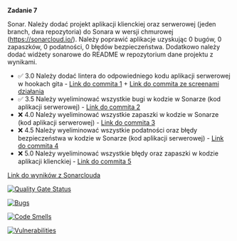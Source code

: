 **Zadanie 7** 

Sonar. Należy dodać projekt aplikacji klienckiej oraz serwerowej (jeden
branch, dwa repozytoria) do Sonara w wersji chmurowej
(https://sonarcloud.io/). Należy poprawić aplikacje uzyskując 0 bugów,
0 zapaszków, 0 podatności, 0 błędów bezpieczeństwa. Dodatkowo należy
dodać widżety sonarowe do README w repozytorium dane projektu z
wynikami.

- :white_check_mark: 3.0 Należy dodać lintera do odpowiedniego kodu aplikacji serwerowej w
hookach gita - [Link do commita 1](https://github.com/Blato122/E-Biznes-2024.25/commit/c9235fa6b04b70ecc0342ac56335e5f1e807bc70) + [Link do commita ze screenami działania](https://github.com/Blato122/E-Biznes-2024.25/commit/80f2d3af725767c0b39b03d72d9e844f33f89b78)
- :white_check_mark: 3.5 Należy wyeliminować wszystkie bugi w kodzie w Sonarze (kod
aplikacji serwerowej) - [Link do commita 2](https://github.com/Blato122/E-Biznes-2024.25/commit/75113482a61719a41363a78aa1fb2faafc888c68)
- :x: 4.0 Należy wyeliminować wszystkie zapaszki w kodzie w Sonarze (kod
aplikacji serwerowej) - [Link do commita 3](https://github.com/Blato122/E-Biznes-2024.25/commit/7aedc9f2882f38fa6fa4034b3a32b6688a035e81)
- :x: 4.5 Należy wyeliminować wszystkie podatności oraz błędy bezpieczeństwa
w kodzie w Sonarze (kod aplikacji serwerowej) - [Link do commita 4](https://github.com/Blato122/E-Biznes-2024.25/commit/7aedc9f2882f38fa6fa4034b3a32b6688a035e81)
- :x: 5.0 Należy wyeliminować wszystkie błędy oraz zapaszki w kodzie
aplikacji klienckiej - [Link do commita 5](https://github.com/Blato122/E-Biznes-2024.25/commit/)

[Link do wyników z Sonarclouda](https://sonarcloud.io/summary/overall?id=Blato122_E-biznes-2024.25)

[![Quality Gate Status](https://sonarcloud.io/api/project_badges/measure?project=Blato122_E-biznes-2024.25&metric=alert_status)](https://sonarcloud.io/summary/new_code?id=Blato122_E-biznes-2024.25)

[![Bugs](https://sonarcloud.io/api/project_badges/measure?project=Blato122_E-biznes-2024.25&metric=bugs)](https://sonarcloud.io/summary/new_code?id=Blato122_E-biznes-2024.25)

[![Code Smells](https://sonarcloud.io/api/project_badges/measure?project=Blato122_E-biznes-2024.25&metric=code_smells)](https://sonarcloud.io/summary/new_code?id=Blato122_E-biznes-2024.25)

[![Vulnerabilities](https://sonarcloud.io/api/project_badges/measure?project=Blato122_E-biznes-2024.25&metric=vulnerabilities)](https://sonarcloud.io/summary/new_code?id=Blato122_E-biznes-2024.25)